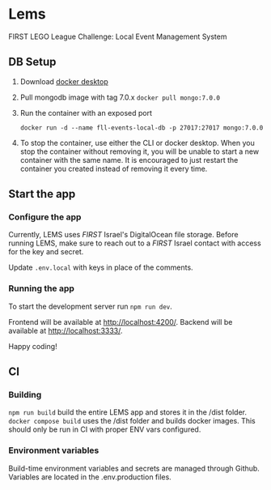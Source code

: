 # Lems

FIRST LEGO League Challenge: Local Event Management System

## DB Setup

1. Download [docker desktop](https://www.docker.com/products/docker-desktop/)

2. Pull mongodb image with tag 7.0.x
   `docker pull mongo:7.0.0`

3. Run the container with an exposed port

   `docker run -d --name fll-events-local-db -p 27017:27017 mongo:7.0.0`

4. To stop the container, use either the CLI or docker desktop.
   When you stop the container without removing it, you will be unable to start a new container with the same name.
   It is encouraged to just restart the container you created instead of removing it every time.

## Start the app

### Configure the app

Currently, LEMS uses _FIRST_ Israel's DigitalOcean file storage. Before running LEMS,
make sure to reach out to a _FIRST_ Israel contact with access for the key and secret.

Update `.env.local` with keys in place of the comments.

### Running the app

To start the development server run `npm run dev`.

Frontend will be available at <http://localhost:4200/>.
Backend will be available at <http://localhost:3333/>.

Happy coding!

## CI

### Building

`npm run build` build the entire LEMS app and stores it in the /dist folder.
`docker compose build` uses the /dist folder and builds docker images. This should only be run in CI with proper ENV vars configured.

### Environment variables

Build-time environment variables and secrets are managed through Github.
Variables are located in the .env.production files.
